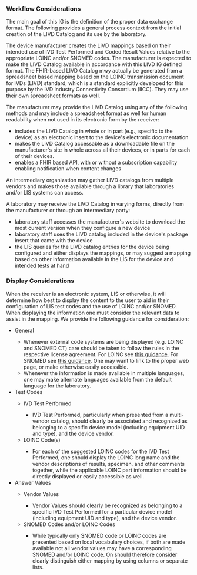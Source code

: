 <h3> Workflow Considerations </h3>
The main goal of this IG is the definition of the proper data exchange format. The following provides a general process context from the initial creation of the LIVD Catalog and its use by the laboratory.

The device manufacturer creates the LIVD mappings based on their intended use of IVD Test Performed and Coded Result Values relative to the appropriate LOINC and/or SNOMED codes.  The manufacturer is expected to make the LIVD Catalog available in accordance with this LIVD IG defined format.
The FHIR-based LIVD Catalog mwy actually be generated from a spreadsheet based mapping based on the LOINC transmission document for IVDs (LIVD) standard, which is a standard explicitly developed for this purpose by the IVD Industry Connectivity Consortium (IICC).  They may use their own spreadsheet formats as well.

The manufacturer may provide the LIVD Catalog using any of the following methods and may include a spreadsheet format as well for human readability when not used in its electronic form by the receiver:

* includes the LIVD Catalog in whole or in part (e.g., specific to the device) as an electronic insert to the device's electronic documentation
* makes the LIVD Catalog accessable as a downloadable file on the manufacturer's site in whole across all their devices, or in parts for each of their devices.
* enables a FHIR based API, with or without a subscription capability enabling notification when content changes

An intermediary organization may gather LIVD catalogs from multiple vendors and makes those available through a library that laboratories and/or LIS systems can access.

A laboratory may receive the LIVD Catalog in varying forms, directly from the manufacturer or through an intermediary party:

* laboratory staff accesses the manufacturer's website to download the most current version when they configure a new device
* laboratory staff uses the LIVD catalog included in the device's package insert that came with the device
* the LIS queries for the LIVD catalog entries for the device being configured and either displays the mappings, or may suggest a mapping based on other information available in the LIS for the device and intended tests at hand

<h3> Display Considerations </h3>
When the receiver is an electronic system, LIS or otherwise, it will determine how best to display the content to the user to aid in their configuration of LIS test codes and the use of LOINC and/or SNOMED. When displaying the information one must consider the relevant data to assist in the mapping.  We provide the following guidance for consideration:

<ul>
   <li> General </li>
     <ul>
       <li> Whenever external code systems are being displayed (e.g. LOINC and SNOMED CT) care should be taken to follow the rules in the respective license agreement.  For LOINC see <a href="https://loinc.org/license/">this guidance</a>.  For SNOMED see <a href="https://www.snomed.org/snomed-ct/get-snomed">this guidance</a>. One may want to link to the proper web page, or make otherwise easily accessible.</li>
       <li> Whenever the information is made available in multiple languages, one may make alternate languages available from the default language for the laboratory.</li>
     </ul>
   <li> Test Codes </li>
     <ul>
       <li> IVD Test Performed  </li>
          <ul>
            <li> IVD Test Performed, particularly when presented from a multi-vendor catalog, should clearly be associated and recognized as belonging to a specific device model (including equipment UID and type), and the device vendor.</li>
         </ul>
       <li> LOINC Code(s)  </li>
          <ul>
            <li> For each of the suggested LOINC codes for the IVD Test Performed, one should display the LOINC long name and the vendor descriptions of results, specimen, and other comments together, while the applicable LOINC part information should be directly displayed or easily accessible as well.  </li>
          </ul>
      </ul>  
<li> Answer Values  </li>
     <ul>
        <li> Vendor Values  </li>
           <ul>
            <li> Vendor Values should clearly be recognized as belonging to a specific IVD Test Performed for a particular device model (including equipment UID and type), and the device vendor.</li>
           </ul>  
        <li> SNOMED Codes and/or LOINC Codes  </li>
           <ul>
              <li> While typically only SNOMED code or LOINC codes are presented based on local vocabulary choices, if both are made available not all vendor values may have a corresponding SNOMED and/or LOINC code.  On should therefore consider clearly distinguish either mapping by using columns or separate lists.</li> 
           </ul>
     </ul>  
</ul>
